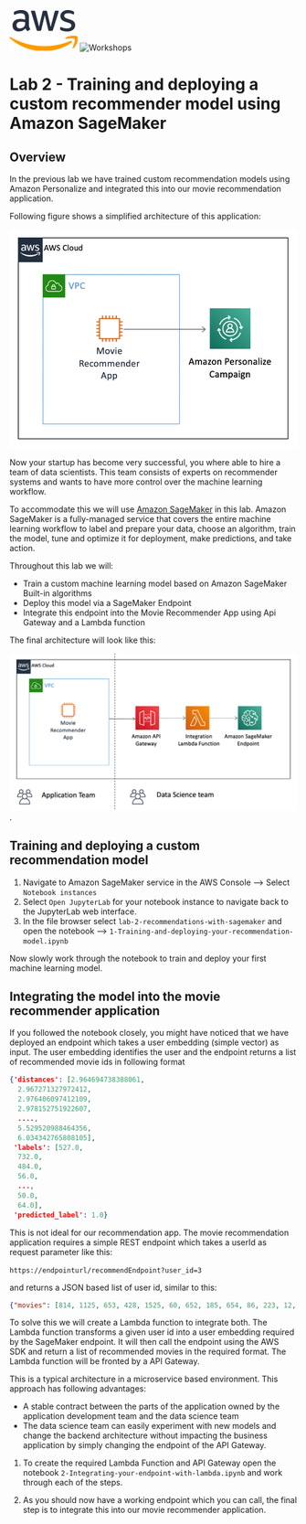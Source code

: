 ![Workshops](../assets/aws.png) ![Workshops](images/sagemaker.png)

# Lab 2 - Training and deploying a custom recommender model using Amazon SageMaker

## Overview

In the previous lab we have trained custom recommendation models using Amazon Personalize and integrated this into our movie recommendation application.

Following figure shows a simplified architecture of this application:

![Sagemaker console](images/architecture-lab1.png)

Now your startup has become very successful, you where able to hire a team of data scientists. This team consists of experts on recommender systems and wants to have more control over the machine learning workflow.

To accommodate this we will use [Amazon SageMaker](https://aws.amazon.com/sagemaker/) in this lab.
Amazon SageMaker is a fully-managed service that covers the entire machine learning workflow to label and prepare your data, choose an algorithm, train the model, tune and optimize it for deployment, make predictions, and take action.

Throughout this lab we will:

- Train a custom machine learning model based on Amazon SageMaker Built-in algorithms
- Deploy this model via a SageMaker Endpoint
- Integrate this endpoint into the Movie Recommender App using Api Gateway and a Lambda function

The final architecture will look like this:

![architecture-final](images/architecture-lab2.png).

## Training and deploying a custom recommendation model

1. Navigate to Amazon SageMaker service in the AWS Console --> Select `Notebook instances`
1. Select `Open JupyterLab` for your notebook instance to navigate back to the JupyterLab web interface.
1. In the file browser select `lab-2-recommendations-with-sagemaker` and open the notebook --> `1-Training-and-deploying-your-recommendation-model.ipynb`

Now slowly work through the notebook to train and deploy your first machine learning model.

## Integrating the model into the movie recommender application

If you followed the notebook closely, you might have noticed that we have deployed an endpoint which takes a user embedding (simple vector) as input. The user embedding identifies the user and the endpoint returns a list of recommended movie ids in following format

```json
{'distances': [2.964694738388061,
  2.967271327972412,
  2.976406097412109,
  2.978152751922607,
  ....,
  5.529520988464356,
  6.034342765808105],
 'labels': [527.0,
  732.0,
  484.0,
  56.0,
  ...,
  50.0,
  64.0],
 'predicted_label': 1.0}

```

This is not ideal for our recommendation app. The movie recommendation application requires a simple REST endpoint which takes a userId as request parameter like this:

`https://endpointurl/recommendEndpoint?user_id=3`

and returns a JSON based list of user id, similar to this:

```json
{"movies": [814, 1125, 653, 428, 1525, 60, 652, 185, 654, 86, 223, 12, ...]}
```

To solve this we will create a Lambda function to integrate both. The Lambda function transforms a given user id into a user embedding required by the SageMaker endpoint. It will then call the endpoint using the AWS SDK and return a list of recommended movies in the required format. The Lambda function will be fronted by a API Gateway.

This is a typical architecture in a microservice based environment. This approach has following advantages:

- A stable contract between the parts of the application owned by the application development team and the data science team
- The data science team can easily experiment with new models and change the backend architecture without impacting the business application by simply changing the endpoint of the API Gateway.

1. To create the required Lambda Function and API Gateway open the notebook `2-Integrating-your-endpoint-with-lambda.ipynb` and work through each of the steps.

1. As you should now have a working endpoint which you can call, the final step is to integrate this into our movie recommender application.